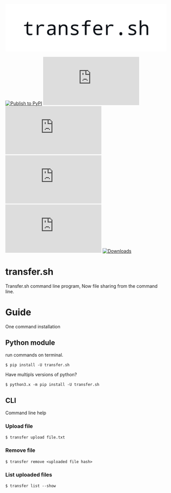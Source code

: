 ![banner](https://github.com/MayankFawkes/transfer.sh/raw/master/img/transfer.png)

[![Publish to PyPI](https://github.com/MayankFawkes/transfer.sh/actions/workflows/pypi-publish.yml/badge.svg)](https://github.com/MayankFawkes/transfer.sh/actions/workflows/pypi-publish.yml)
![ver](https://img.shields.io/pypi/pyversions/transfer.sh)
![lang](https://img.shields.io/github/languages/top/mayankfawkes/transfer.sh)
![status](https://img.shields.io/pypi/status/transfer.sh)
![ver](https://img.shields.io/pypi/v/transfer.sh)
[![Downloads](https://pepy.tech/badge/transfer-sh/week)](https://pepy.tech/project/transfer-sh)

# transfer.sh
Transfer.sh command line program, Now file sharing from the command line.

# Guide
One command installation

## Python module
run commands on terminal.

```
$ pip install -U transfer.sh
```

Have multipls versions of python?

```
$ python3.x -m pip install -U transfer.sh
```

## CLI
Command line help

### Upload file
```
$ transfer upload file.txt
```
### Remove file
```
$ transfer remove <uploaded file hash>
```
### List uploaded files
```
$ transfer list --show
```
